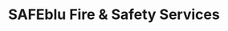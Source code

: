 ---
title: "SAFEblu Fire & Safety Services"
url: /strathmore/safeblu-fire-and-safety-services/
shop: general
---